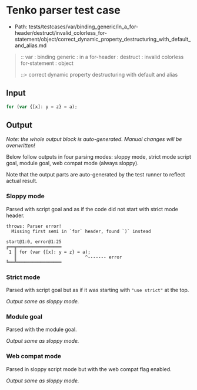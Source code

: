 # Tenko parser test case

- Path: tests/testcases/var/binding_generic/in_a_for-header/destruct/invalid_colorless_for-statement/object/correct_dynamic_property_destructuring_with_default_and_alias.md

> :: var : binding generic : in a for-header : destruct : invalid colorless for-statement : object
>
> ::> correct dynamic property destructuring with default and alias

## Input

`````js
for (var {[x]: y = z} = a);
`````

## Output

_Note: the whole output block is auto-generated. Manual changes will be overwritten!_

Below follow outputs in four parsing modes: sloppy mode, strict mode script goal, module goal, web compat mode (always sloppy).

Note that the output parts are auto-generated by the test runner to reflect actual result.

### Sloppy mode

Parsed with script goal and as if the code did not start with strict mode header.

`````
throws: Parser error!
  Missing first semi in `for` header, found `)` instead

start@1:0, error@1:25
╔══╦═════════════════
 1 ║ for (var {[x]: y = z} = a);
   ║                          ^------- error
╚══╩═════════════════

`````

### Strict mode

Parsed with script goal but as if it was starting with `"use strict"` at the top.

_Output same as sloppy mode._

### Module goal

Parsed with the module goal.

_Output same as sloppy mode._

### Web compat mode

Parsed in sloppy script mode but with the web compat flag enabled.

_Output same as sloppy mode._
